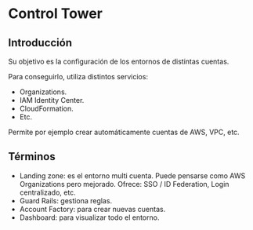 # Control Tower

## Introducción

Su objetivo es la configuración de los entornos de distintas cuentas.

Para conseguirlo, utiliza distintos servicios:

- Organizations.
- IAM Identity Center.
- CloudFormation.
- Etc.

Permite por ejemplo crear automáticamente cuentas de AWS, VPC, etc.

## Términos

- Landing zone: es el entorno multi cuenta. Puede pensarse como AWS Organizations pero mejorado. Ofrece: SSO / ID Federation, Login centralizado, etc.
- Guard Rails: gestiona reglas.
- Account Factory: para crear nuevas cuentas.
- Dashboard: para visualizar todo el entorno.
